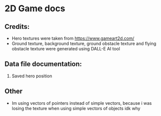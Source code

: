 # 2D Game docs 

## Credits:
* Hero textures were taken from https://www.gameart2d.com/
* Ground texture, background texture, ground obstacle texture and flying obstacle texture were generated using DALL-E AI tool

## Data file documentation:
1. Saved hero position


## Other
* Im using vectors of pointers instead of simple vectors, because i was losing the texture when using simple vectors of objects idk why
